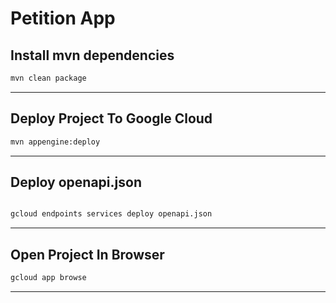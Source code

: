 # Petition App

## Install mvn dependencies

```bash
mvn clean package
```

---

## Deploy Project To Google Cloud

```bash
mvn appengine:deploy
```

---

## Deploy openapi.json

```bash

gcloud endpoints services deploy openapi.json
```

---

## Open Project In Browser

```bash
gcloud app browse
```

---
